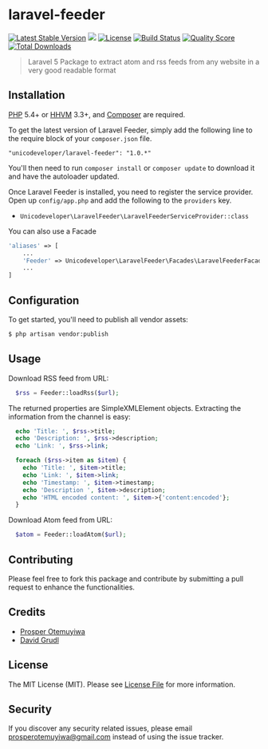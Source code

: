 # laravel-feeder

[![Latest Stable Version](https://poser.pugx.org/unicodeveloper/laravel-feeder/v/stable.svg)](https://packagist.org/packages/unicodeveloper/laravel-feeder)
![](https://img.shields.io/badge/unicodeveloper-approved-brightgreen.svg)
[![License](https://poser.pugx.org/unicodeveloper/laravel-feeder/license.svg)](LICENSE.md)
[![Build Status](https://img.shields.io/travis/unicodeveloper/laravel-feeder.svg)](https://travis-ci.org/unicodeveloper/laravel-feeder)
[![Quality Score](https://img.shields.io/scrutinizer/g/unicodeveloper/laravel-feeder.svg?style=flat-square)](https://scrutinizer-ci.com/g/unicodeveloper/laravel-feeder)
[![Total Downloads](https://img.shields.io/packagist/dt/unicodeveloper/laravel-feeder.svg?style=flat-square)](https://packagist.org/packages/unicodeveloper/laravel-feeder)

> Laravel 5 Package to extract atom and rss feeds from any website in a very good readable format

## Installation

[PHP](https://php.net) 5.4+ or [HHVM](http://hhvm.com) 3.3+, and [Composer](https://getcomposer.org) are required.

To get the latest version of Laravel Feeder, simply add the following line to the require block of your `composer.json` file.

```
"unicodeveloper/laravel-feeder": "1.0.*"
```

You'll then need to run `composer install` or `composer update` to download it and have the autoloader updated.

Once Laravel Feeder is installed, you need to register the service provider. Open up `config/app.php` and add the following to the `providers` key.

* `Unicodeveloper\LaravelFeeder\LaravelFeederServiceProvider::class`

You can also use a Facade

```php
'aliases' => [
    ...
    'Feeder' => Unicodeveloper\LaravelFeeder\Facades\LaravelFeederFacade::class,
    ...
]
```

## Configuration

To get started, you'll need to publish all vendor assets:

```bash
$ php artisan vendor:publish
```
## Usage

Download RSS feed from URL:

```php
  $rss = Feeder::loadRss($url);
```

The returned properties are SimpleXMLElement objects. Extracting
the information from the channel is easy:


```php
  echo 'Title: ', $rss->title;
  echo 'Description: ', $rss->description;
  echo 'Link: ', $rss->link;

  foreach ($rss->item as $item) {
    echo 'Title: ', $item->title;
    echo 'Link: ', $item->link;
    echo 'Timestamp: ', $item->timestamp;
    echo 'Description ', $item->description;
    echo 'HTML encoded content: ', $item->{'content:encoded'};
  }
```

Download Atom feed from URL:

```php
  $atom = Feeder::loadAtom($url);
```

## Contributing

Please feel free to fork this package and contribute by submitting a pull request to enhance the functionalities.


## Credits

- [Prosper Otemuyiwa](https://twitter.com/unicodeveloper)
- [David Grudl](http://phpfashion.com)

## License

The MIT License (MIT). Please see [License File](LICENSE.md) for more information.

## Security

If you discover any security related issues, please email [prosperotemuyiwa@gmail.com](prosperotemuyiwa@gmail.com) instead of using the issue tracker.
